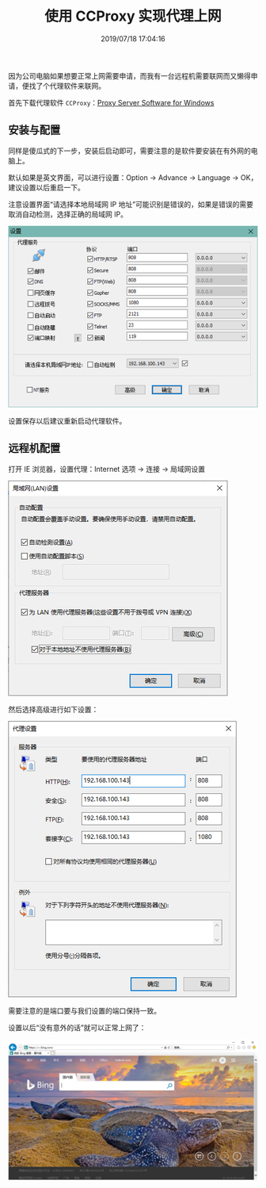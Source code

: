 ﻿---
title: "使用 CCProxy 实现代理上网"
date: "2019/07/18 17:04:16"
updated: "2020/02/11 13:58:00"
permalink: "using-ccproxy-to-realize-agent-internet-access/"
tags:
 - 代理
 - CCProxy
categories:
 - [操作系统, 软件]
---

因为公司电脑如果想要正常上网需要申请，而我有一台远程机需要联网而又懒得申请，便找了个代理软件来联网。

首先下载代理软件 `CCProxy`：[Proxy Server Software for Windows](https://www.youngzsoft.net/ccproxy/)

## 安装与配置

同样是傻瓜式的下一步，安装后启动即可，需要注意的是软件要安装在有外网的电脑上。

默认如果是英文界面，可以进行设置：Option -> Advance -> Language -> OK，建议设置以后重启一下。

注意设置界面“请选择本地局域网 IP 地址”可能识别是错误的，如果是错误的需要取消自动检测，选择正确的局域网 IP。

![ccproxy1](./190718-using-ccproxy-to-realize-agent-internet-access-01.png)

设置保存以后建议重新启动代理软件。

## 远程机配置

打开 IE 浏览器，设置代理：Internet 选项 -> 连接 -> 局域网设置

![ccproxy2](./190718-using-ccproxy-to-realize-agent-internet-access-02.png)

然后选择高级进行如下设置：

![ccproxy3](./190718-using-ccproxy-to-realize-agent-internet-access-03.png)

需要注意的是端口要与我们设置的端口保持一致。

设置以后“没有意外的话”就可以正常上网了：

![ccproxy4](./190718-using-ccproxy-to-realize-agent-internet-access-04.png)
